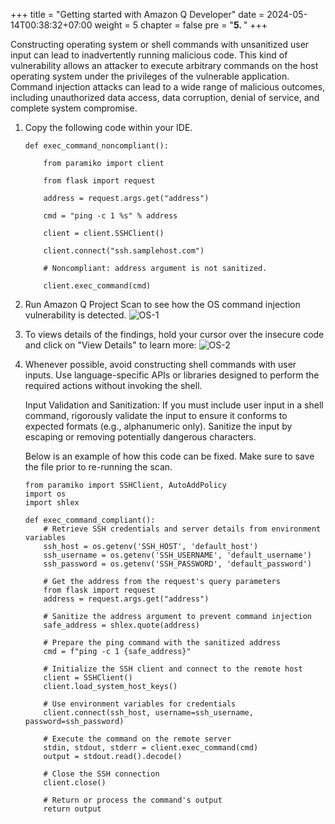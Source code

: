 +++
title = "Getting started with Amazon Q Developer"
date = 2024-05-14T00:38:32+07:00
weight = 5
chapter = false
pre = "<b>5. </b>"
+++

Constructing operating system or shell commands with unsanitized user input can lead to inadvertently running malicious code. This kind of vulnerability allows an attacker to execute arbitrary commands on the host operating system under the privileges of the vulnerable application. Command injection attacks can lead to a wide range of malicious outcomes, including unauthorized data access, data corruption, denial of service, and complete system compromise.

1. Copy the following code within your IDE.

   ```
   def exec_command_noncompliant():

       from paramiko import client

       from flask import request

       address = request.args.get("address")

       cmd = "ping -c 1 %s" % address

       client = client.SSHClient()

       client.connect("ssh.samplehost.com")

       # Noncompliant: address argument is not sanitized.

       client.exec_command(cmd)
   ```

2. Run Amazon Q Project Scan to see how the OS command injection vulnerability is detected.
   ![OS-1](/images/5/OS-1.png?width=90pc)

3. To views details of the findings, hold your cursor over the insecure code and click on "View Details" to learn more:
   ![OS-2](/images/5/OS-2.png?width=90pc)
4. Whenever possible, avoid constructing shell commands with user inputs. Use language-specific APIs or libraries designed to perform the required actions without invoking the shell.

   Input Validation and Sanitization: If you must include user input in a shell command, rigorously validate the input to ensure it conforms to expected formats (e.g., alphanumeric only). Sanitize the input by escaping or removing potentially dangerous characters.

   Below is an example of how this code can be fixed. Make sure to save the file prior to re-running the scan.

   ```
   from paramiko import SSHClient, AutoAddPolicy
   import os
   import shlex

   def exec_command_compliant():
       # Retrieve SSH credentials and server details from environment variables
       ssh_host = os.getenv('SSH_HOST', 'default_host')
       ssh_username = os.getenv('SSH_USERNAME', 'default_username')
       ssh_password = os.getenv('SSH_PASSWORD', 'default_password')

       # Get the address from the request's query parameters
       from flask import request
       address = request.args.get("address")

       # Sanitize the address argument to prevent command injection
       safe_address = shlex.quote(address)

       # Prepare the ping command with the sanitized address
       cmd = f"ping -c 1 {safe_address}"

       # Initialize the SSH client and connect to the remote host
       client = SSHClient()
       client.load_system_host_keys()

       # Use environment variables for credentials
       client.connect(ssh_host, username=ssh_username, password=ssh_password)

       # Execute the command on the remote server
       stdin, stdout, stderr = client.exec_command(cmd)
       output = stdout.read().decode()

       # Close the SSH connection
       client.close()

       # Return or process the command's output
       return output
   ```
